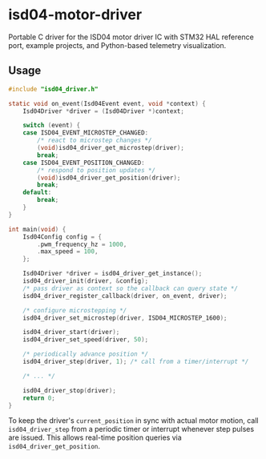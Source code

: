 # isd04-motor-driver
Portable C driver for the ISD04 motor driver IC with STM32 HAL reference port, example projects, and Python-based telemetry visualization.

## Usage

```c
#include "isd04_driver.h"

static void on_event(Isd04Event event, void *context) {
    Isd04Driver *driver = (Isd04Driver *)context;

    switch (event) {
    case ISD04_EVENT_MICROSTEP_CHANGED:
        /* react to microstep changes */
        (void)isd04_driver_get_microstep(driver);
        break;
    case ISD04_EVENT_POSITION_CHANGED:
        /* respond to position updates */
        (void)isd04_driver_get_position(driver);
        break;
    default:
        break;
    }
}

int main(void) {
    Isd04Config config = {
        .pwm_frequency_hz = 1000,
        .max_speed = 100,
    };

    Isd04Driver *driver = isd04_driver_get_instance();
    isd04_driver_init(driver, &config);
    /* pass driver as context so the callback can query state */
    isd04_driver_register_callback(driver, on_event, driver);

    /* configure microstepping */
    isd04_driver_set_microstep(driver, ISD04_MICROSTEP_1600);

    isd04_driver_start(driver);
    isd04_driver_set_speed(driver, 50);

    /* periodically advance position */
    isd04_driver_step(driver, 1); /* call from a timer/interrupt */

    /* ... */

    isd04_driver_stop(driver);
    return 0;
}
```

To keep the driver's `current_position` in sync with actual motor motion, call
`isd04_driver_step` from a periodic timer or interrupt whenever step pulses are
issued. This allows real-time position queries via `isd04_driver_get_position`.
